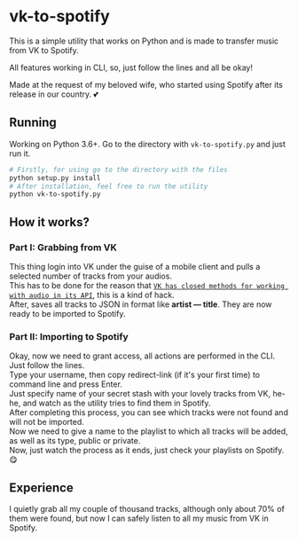 # vk-to-spotify

This is a simple utility that works on Python and is made to transfer music from VK to Spotify.

All features working in CLI, so, just follow the lines and all be okay!

Made at the request of my beloved wife, who started using Spotify after its release in our country. :two_hearts:

## Running

Working on Python 3.6+. Go to the directory with ``vk-to-spotify.py`` and just run it.

```bash
# Firstly, for using go to the directory with the files
python setup.py install
# After installation, feel free to run the utility
python vk-to-spotify.py
```

## How it works?

### Part I: Grabbing from VK

This thing login into VK under the guise of a mobile client and pulls a selected number of tracks from your audios.<br>
This has to be done for the reason
that [``VK has closed methods for working with audio in its API``](https://vk.com/dev/audio_api), this is a kind of
hack.<br>
After, saves all tracks to JSON in format like **artist — title**. They are now ready to be imported to Spotify.<br>

### Part II: Importing to Spotify

Okay, now we need to grant access, all actions are performed in the CLI. Just follow the lines.<br>
Type your username, then copy redirect-link (if it's your first time) to command line and press Enter.<br>
Just specify name of your secret stash with your lovely tracks from VK, he-he, and watch as the utility tries to find
them in Spotify.<br>
After completing this process, you can see which tracks were not found and will not be imported.<br>
Now we need to give a name to the playlist to which all tracks will be added, as well as its type, public or
private.<br>
Now, just watch the process as it ends, just check your playlists on Spotify. :yum:

## Experience

I quietly grab all my couple of thousand tracks, although only about 70% of them were found, but now I can safely listen
to all my music from VK in Spotify.
